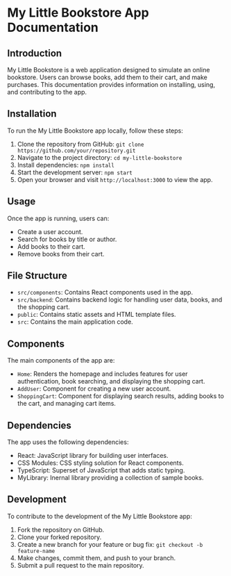 # My Little Bookstore App Documentation

## Introduction

My Little Bookstore is a web application designed to simulate an online bookstore. Users can browse books, add them to their cart, and make purchases. This documentation provides information on installing, using, and contributing to the app.

## Installation

To run the My Little Bookstore app locally, follow these steps:
1. Clone the repository from GitHub: `git clone https://github.com/your/repository.git`
2. Navigate to the project directory: `cd my-little-bookstore`
3. Install dependencies: `npm install`
4. Start the development server: `npm start`
5. Open your browser and visit `http://localhost:3000` to view the app.

## Usage

Once the app is running, users can:
- Create a user account.
- Search for books by title or author.
- Add books to their cart.
- Remove books from their cart.

## File Structure

- `src/components`: Contains React components used in the app.
- `src/backend`: Contains backend logic for handling user data, books, and the shopping cart.
- `public`: Contains static assets and HTML template files.
- `src`: Contains the main application code.

## Components

The main components of the app are:
- `Home`: Renders the homepage and includes features for user authentication, book searching, and displaying the shopping cart.
- `AddUser`: Component for creating a new user account.
- `ShoppingCart`: Component for displaying search results, adding books to the cart, and managing cart items.

## Dependencies

The app uses the following dependencies:
- React: JavaScript library for building user interfaces.
- CSS Modules: CSS styling solution for React components.
- TypeScript: Superset of JavaScript that adds static typing.
- MyLibrary: Inernal library providing a collection of sample books.

## Development

To contribute to the development of the My Little Bookstore app:
1. Fork the repository on GitHub.
2. Clone your forked repository.
3. Create a new branch for your feature or bug fix: `git checkout -b feature-name`
4. Make changes, commit them, and push to your branch.
5. Submit a pull request to the main repository.
